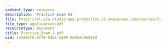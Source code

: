 ```yaml
---
content_type: resource
description: 'Practice Exam #1'
file: https://ol-ocw-studio-app-production.s3.amazonaws.com/courses/5-12-organic-chemistry-i-spring-2003/1a7883f6bff894b25d890695dc96019d_Practice_Exam_1.pdf
file_type: application/pdf
resourcetype: Document
title: Practice_Exam_1.pdf
uid: 1a7883f6-bff8-94b2-5d89-0695dc96019d
---
```

